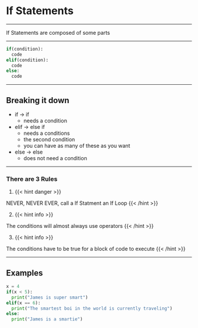 # If Statements

---

If Statements are composed of some parts

---

``` python
if(condition):
  code
elif(condition):
  code
else:
  code
```

---

## Breaking it down

* if -> if
  + needs a condition
* elif -> else if
  + needs a conditions
  + the second condition
  + you can have as many of these as you want
* else -> else
  + does not need a condition

---

### There are 3 Rules

1. {{< hint danger >}}

NEVER, NEVER EVER, call a If Statment an If Loop
{{< /hint >}}

2. {{< hint info >}}

The conditions will almost always use operators
{{< /hint >}}

3. {{< hint info >}}

The conditions have to be true for a block of code to execute
{{< /hint >}}

---

## Examples

``` python
x = 4
if(x < 5):
  print("James is super smart")
elif(x == 6):
  print("The smartest boi in the world is currently traveling")
else:
  print("James is a smartie")
```
